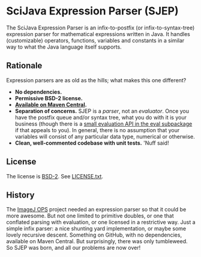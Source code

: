 # SciJava Expression Parser (SJEP)

The SciJava Expression Parser is an infix-to-postfix (or infix-to-syntax-tree)
expression parser for mathematical expressions written in Java. It handles
(customizable) operators, functions, variables and constants in a similar way
to what the Java language itself supports.

## Rationale

Expression parsers are as old as the hills; what makes this one different?

* __No dependencies.__
* __Permissive BSD-2 license.__
* __[Available on Maven Central](http://search.maven.org/#search%7Cga%7C1%7Cg%3A%22org.scijava%22%20AND%20a%3A%22scijava-expression-parser%22).__
* __Separation of concerns.__ SJEP is a _parser_, not an _evaluator_. Once you
  have the postfix queue and/or syntax tree, what you do with it is your
  business (though there is a [small evaluation API in the eval
  subpackage](src/main/java/org/scijava/sjep/eval) if that appeals to you).
  In general, there is no assumption that your variables will consist of any
  particular data type, numerical or otherwise.
* __Clean, well-commented codebase with unit tests.__ 'Nuff said!

## License

The license is [BSD-2](http://imagej.net/BSD). See [LICENSE.txt](LICENSE.txt).

## History

The [ImageJ OPS](https://github.com/imagej/imagej-ops) project needed an
expression parser so that it could be more awesome. But not one limited to
primitive doubles, or one that conflated parsing with evaluation, or one
licensed in a restrictive way. Just a simple infix parser: a nice shunting yard
implementation, or maybe some lovely recursive descent. Something on GitHub,
with no dependencies, available on Maven Central. But surprisingly, there was
only tumbleweed. So SJEP was born, and all our problems are now over!
